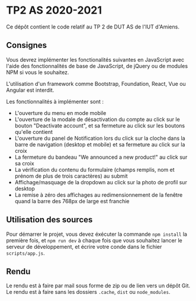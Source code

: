 # TP2 AS 2020-2021

Ce dépôt contient le code relatif au TP 2 de DUT AS de l'IUT d'Amiens.

## Consignes

Vous devrez implémenter les fonctionalités suivantes en JavaScript avec l'aide des fonctionnalités de base de JavaScript, de jQuery ou de modules NPM si vous le souhaitez.

L'utilisation d'un framework comme Bootstrap, Foundation, React, Vue ou Angular est interdit.

Les fonctionnalités à implémenter sont :

- L'ouverture du menu en mode mobile
- L'ouverture de la modale de désactivation du compte au click sur le bouton "Deactivate account", et sa fermeture au click sur les boutons qu'elle contient
- L'ouverture du panel de Notification lors du click sur la cloche dans la barre de navigation (desktop et mobile) et sa fermeture au click sur la croix
- La fermeture du bandeau "We announced a new product!" au click sur sa croix
- La vérification du contenu du formulaire (champs remplis, nom et prénom de plus de trois caractères) au submit
- Affichage/masquage de la dropdown au click sur la photo de profil sur desktop
- La remise à zéro des affichages au redimensionnement de la fenêtre quand la barre des 768px de large est franchie

## Utilisation des sources

Pour démarrer le projet, vous devez éxécuter la commande `npm install` la première fois, et `npm run dev` à chaque fois que vous souhaitez lancer le serveur de développement, et écrire votre conde dans le fichier `scripts/app.js`.

## Rendu

Le rendu est à faire par mail sous forme de zip ou de lien vers un dépôt Git. Le rendu est à faire sans les dossiers `.cache`, `dist` ou `node_modules`.
